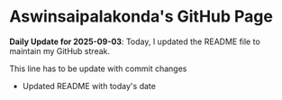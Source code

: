 # Aswinsaipalakonda's GitHub Page

**Daily Update for 2025-09-03**: Today, I updated the README file to maintain my GitHub streak.

This line has to be update with commit changes
 - Updated README with today's date 
